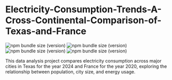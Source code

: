 # Electricity-Consumption-Trends-A-Cross-Continental-Comparison-of-Texas-and-France
![npm bundle size (version)](https://img.shields.io/badge/version-0.0.1-darkblue) ![npm bundle size (version)](https://img.shields.io/badge/language-python3-blue)  ![npm bundle size (version)](https://img.shields.io/badge/framework-jupyter-orange) ![npm bundle size (version)](https://img.shields.io/badge/framework-matplotlib-yellow) 

This data analysis project compares electricity consumption across major cities in Texas for the year 2024 and France for the year 2020, exploring the relationship between population, city size, and energy usage.
